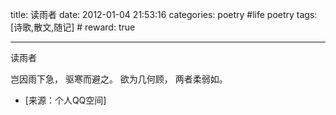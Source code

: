 title: 读雨者
date: 2012-01-04 21:53:16
categories: poetry #life poetry
tags: [诗歌,散文,随记]  # <!--more-->
reward: true

---

读雨者

岂因雨下急，
驱寒而避之。
欲为几何顾，
两者柔弱如。

<!--more-->

- [来源：个人QQ空间]